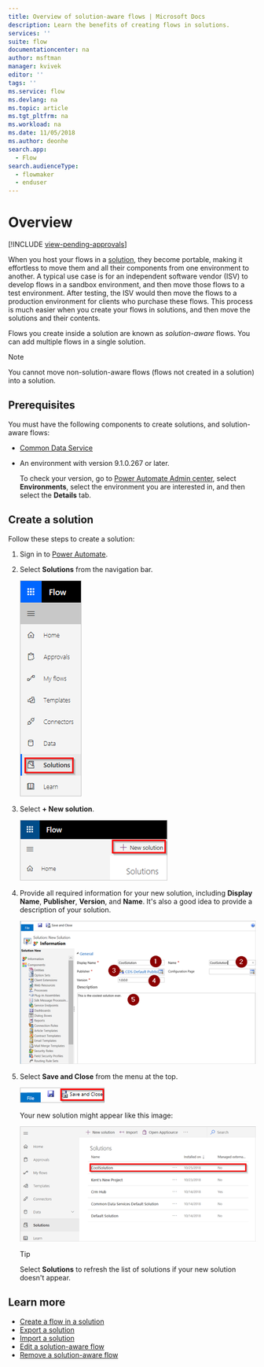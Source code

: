 ```yaml
---
title: Overview of solution-aware flows | Microsoft Docs
description: Learn the benefits of creating flows in solutions.
services: ''
suite: flow
documentationcenter: na
author: msftman
manager: kvivek
editor: ''
tags: ''
ms.service: flow
ms.devlang: na
ms.topic: article
ms.tgt_pltfrm: na
ms.workload: na
ms.date: 11/05/2018
ms.author: deonhe
search.app: 
  - Flow
search.audienceType: 
  - flowmaker
  - enduser
---
```


# Overview
[!INCLUDE [view-pending-approvals](includes/cc-rebrand.md)]

When you host your flows in a [solution](https://docs.microsoft.com/powerapps/maker/common-data-service/solutions-overview), they become portable, making it effortless to move them and all their components from one environment to another. A typical use case is for an independent software vendor (ISV) to develop flows in a sandbox environment, and then move those flows to a test environment. After testing, the ISV would then move the flows to a production environment for clients who purchase these flows. This process is much easier when you create your flows in solutions, and then move the solutions and their contents.

Flows you create inside a solution are known as *solution-aware* flows. You can add multiple flows in a single solution.

> [!NOTE] 
> You cannot move non-solution-aware flows (flows not created in a solution) into a solution.

## Prerequisites

You must have the following components to create solutions, and solution-aware flows:

- [Common Data Service](https://docs.microsoft.com/powerapps/maker/common-data-service/data-platform-intro)
- An environment with version 9.1.0.267 or later.

  To check your version, go to [Power Automate Admin center](https://admin.flow.microsoft.com), select **Environments**, select the environment you are interested in, and then select the **Details** tab.

## Create a solution

Follow these steps to create a solution:

1. Sign in to [Power Automate](https://flow.microsoft.com).
1. Select **Solutions** from the navigation bar.

   ![](./media/overview-solution-flows/select-solutions-from-left-nav.png)

1. Select **+ New solution**.

   ![](./media/overview-solution-flows/select-new-solution.png)

1. Provide all required information for your new solution, including **Display Name**, **Publisher**, **Version**, and **Name**. It's also a good idea to provide a description of your solution.

   ![](./media/overview-solution-flows/new-solution.png)

1. Select **Save and Close** from the menu at the top.

   ![](./media/overview-solution-flows/save-and-close-solution.png)

   Your new solution might appear like this image:

   ![](./media/overview-solution-flows/new-solution-created.png)

   > [!TIP]
   > Select **Solutions** to refresh the list of solutions if your new solution doesn't appear.

## Learn more

- [Create a flow in a solution](./create-flow-solution.md)
- [Export a solution](./export-flow-solution.md)
- [Import a solution](./import-flow-solution.md)
- [Edit a solution-aware flow](./edit-solution-aware-flow.md)
- [Remove a solution-aware flow](./remove-solution-aware-flow.md)
